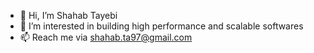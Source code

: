 - 👋 Hi, I’m Shahab Tayebi
- 👀 I’m interested in building high performance and scalable softwares
- 📫 Reach me via shahab.ta97@gmail.com

<!---
shahabt97/shahabt97 is a ✨ special ✨ repository because its `README.md` (this file) appears on your GitHub profile.
You can click the Preview link to take a look at your changes.
--->
